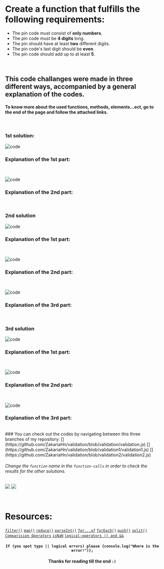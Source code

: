 # Create a function that fulfills the following requirements:
* The pin code must consist of **only numbers**.
* The pin code must be **4 digits** long.
* The pin should have at least **two** different digits.
* The pin code's last digit should be **even**.
* The pin code should add up to at least **5**.
<br>

## This code challanges were made in three different ways, accompanied by a general explanation of the codes.

#### To know more about the used functions, methods, elements...ect, go to the end of the page and follow the attached links.

<br>

### 1st solution:
![code](https://github.com/ZakariaHn/validation/blob/master/Images/validation/va1.png)
### Explanation of the 1st part:

<br>

![code](https://github.com/ZakariaHn/validation/blob/master/Images/validation/val2.png)
### Explanation of the 2nd part:

<br>

### 2nd solution
![code](https://github.com/ZakariaHn/validation/blob/master/Images/validation2/val11.png)
### Explanation of the 1st part:

<br>

![code](https://github.com/ZakariaHn/validation/blob/master/Images/validation2/val22.png)
### Explanation of the 2nd part:

<br>

![code](https://github.com/ZakariaHn/validation/blob/master/Images/validation2/val33.png)
### Explanation of the 3rd part:

<br>

### 3rd solution
![code](https://github.com/ZakariaHn/validation/blob/master/Images/validation3/val111.png)
### Explanation of the 1st part:

<br>

![code](https://github.com/ZakariaHn/validation/blob/master/Images/validation3/val222.png)
### Explanation of the 2nd part:

<br>

![code](https://github.com/ZakariaHn/validation/blob/master/Images/validation3/val333.png)
### Explanation of the 3rd part:

<br>
### You can check out the codes by navigating between this three branches of my repository: 
[](https://github.com/ZakariaHn/validation/blob/validation/validation.js) 
[](https://github.com/ZakariaHn/validation/blob/validation1/validation1.js) 
[](https://github.com/ZakariaHn/validation/blob/validation2/validation2.js)

###### Change the `function` name in the `function-calls` in order to check the results for the other solutions.
![](https://github.com/ZakariaHn/validation/blob/master/Images/consolLogValidPin.png)
![](https://github.com/ZakariaHn/validation/blob/master/Images/resultValidPin.png)

<br>

# Resources:
[`filter()`](https://developer.mozilla.org/de/docs/Web/JavaScript/Reference/Global_Objects/Array/filter) 
[`map()`](https://developer.mozilla.org/de/docs/Web/JavaScript/Reference/Global_Objects/Map) 
[`reduce()`](https://developer.mozilla.org/en-US/docs/Web/JavaScript/Reference/Global_Objects/Array/Reduce) 
[`parseInt()`](https://developer.mozilla.org/de/docs/Web/JavaScript/Reference/Global_Objects/parseInt) 
[`for...of`](https://developer.mozilla.org/en-US/docs/Web/JavaScript/Reference/Statements/for...of) 
[`forEach()`](https://developer.mozilla.org/de/docs/Web/JavaScript/Reference/Global_Objects/Array/forEach) 
[`push()`](https://developer.mozilla.org/en-US/docs/Web/JavaScript/Reference/Global_Objects/Array/push) 
[`split()`](https://developer.mozilla.org/en-US/docs/Web/JavaScript/Reference/Global_Objects/String/split) 
[`Comparision Operators`](https://developer.mozilla.org/en-US/docs/Web/JavaScript/Guide/Expressions_and_Operators#Comparison) 
[`isNaN`](https://developer.mozilla.org/en-US/docs/Web/JavaScript/Reference/Global_Objects/isNaN) 
[`logical-operators || and &&`](https://developer.mozilla.org/en-US/docs/Web/JavaScript/Reference/Operators/Logical_Operators)

#### <p align = "center">`If (you spot typo || logical errors) please {console.log("Where is the error!")};`</p>
#### <p align = "center">Thanks for reading till the end `:)` </p>

